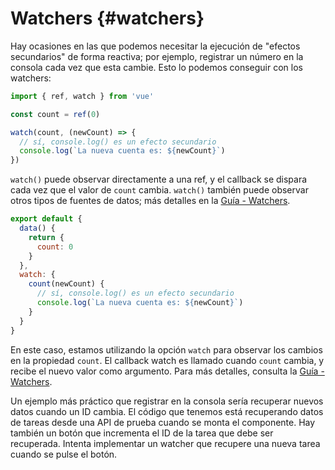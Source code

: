 # Watchers {#watchers}

Hay ocasiones en las que podemos necesitar la ejecución de "efectos secundarios" de forma reactiva; por ejemplo, registrar un número en la consola cada vez que esta cambie. Esto lo podemos conseguir con los watchers:

<div class="composition-api">

```js
import { ref, watch } from 'vue'

const count = ref(0)

watch(count, (newCount) => {
  // sí, console.log() es un efecto secundario
  console.log(`La nueva cuenta es: ${newCount}`)
})
```

`watch()` puede observar directamente a una ref, y el callback se dispara cada vez que el valor de `count` cambia. `watch()` también puede observar otros tipos de fuentes de datos; más detalles en la <a target="_blank" href="/guide/essentials/watchers.html">Guía - Watchers</a>.

</div>
<div class="options-api">

```js
export default {
  data() {
    return {
      count: 0
    }
  },
  watch: {
    count(newCount) {
      // sí, console.log() es un efecto secundario
      console.log(`La nueva cuenta es: ${newCount}`)
    }
  }
}
```

En este caso, estamos utilizando la opción `watch` para observar los cambios en la propiedad `count`. El callback watch es llamado cuando `count` cambia, y recibe el nuevo valor como argumento. Para más detalles, consulta la <a target="_blank" href="/guide/essentials/watchers.html">Guía - Watchers</a>.

</div>

Un ejemplo más práctico que registrar en la consola sería recuperar nuevos datos cuando un ID cambia. El código que tenemos está recuperando datos de tareas desde una API de prueba cuando se monta el componente. Hay también un botón que incrementa el ID de la tarea que debe ser recuperada. Intenta implementar un watcher que recupere una nueva tarea cuando se pulse el botón.
